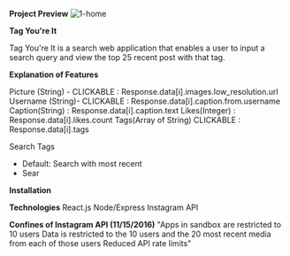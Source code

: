 
**Project Preview**
![1-home](https://cloud.githubusercontent.com/assets/11032490/20317763/48dd0e58-ab1c-11e6-8efd-ef3c1ae2aad2.png)


**Tag You're It**

Tag You're It is a search web application that enables a user to input a search query and view the top 25 recent post with that tag.

**Explanation of Features**

Picture (String) - CLICKABLE    : Response.data[i].images.low_resolution.url
Username (String)- CLICKABLE    : Response.data[i].caption.from.username 
Caption(String)                 : Response.data[i].caption.text
Likes(Integer)                  : Response.data[i].likes.count 
Tags(Array of String) CLICKABLE : Response.data[i].tags     

Search Tags 
- Default: Search with most recent
- Sear

**Installation**


**Technologies**
React.js
Node/Express
Instagram API

**Confines of Instagram API (11/15/2016)**
"Apps in sandbox are restricted to 10 users
Data is restricted to the 10 users and the 20 most recent media from each of those users
Reduced API rate limits"
